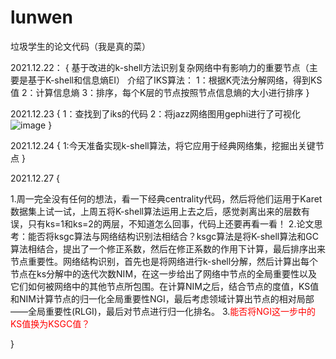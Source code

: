 # lunwen
垃圾学生的论文代码（我是真的菜）

2021.12.22：
{
  基于改进的k-shell方法识别复杂网络中有影响力的重要节点（主要是基于K-shell和信息熵EI）
  介绍了IKS算法：
   1：根据K壳法分解网络，得到KS值
   2：计算信息熵
   3：排序，每个K层的节点按照节点信息熵的大小进行排序
}

2021.12.23
{
  1：查找到了iks的代码
  2：将jazz网络图用gephi进行了可视化
  ![image](https://user-images.githubusercontent.com/74004273/147211819-1197217e-493f-400d-8079-058913b0b2ec.png)
}

2021.12.24
{
  1:今天准备实现k-shell算法，将它应用于经典网络集，挖掘出关键节点
}

2021.12.27
{

  1.周一完全没有任何的想法，看一下经典centrality代码，然后将他们运用于Karet数据集上试一试，上周五将K-shell算法运用上去之后，感觉剥离出来的层数有误，只有ks=1和ks=2的两层，不知道怎么回事，代码上还要再看一看！
  2.论文思考：能否将ksgc算法与网络结构识别法相结合？ksgc算法是将K-shell算法和GC算法相结合，提出了一个修正系数，然后在修正系数的作用下计算，最后排序出来节点重要性。网络结构识别，首先也是将网络进行k-shell分解，然后计算出每个节点在ks分解中的迭代次数NIM，在这一步给出了网络中节点的全局重要性以及它们如何被网络中的其他节点所包围。在计算NIM之后，结合节点的度值，KS值和NIM计算节点的归一化全局重要性NGI，最后考虑领域计算出节点的相对局部——全局重要性(RLGI)，最后对节点进行归一化排名。
  3.<font color = red >能否将NGI这一步中的KS值换为KSGC值？</font>
  
}
